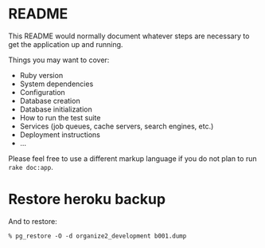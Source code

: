 # README

This README would normally document whatever steps are necessary to get the
application up and running.

Things you may want to cover:

* Ruby version
* System dependencies
* Configuration
* Database creation
* Database initialization
* How to run the test suite
* Services (job queues, cache servers, search engines, etc.)
* Deployment instructions
* …


Please feel free to use a different markup language if you do not plan to run
`rake doc:app`.

# Restore heroku backup

And to restore:

    % pg_restore -O -d organize2_development b001.dump
